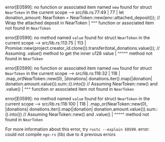 error[E0599]: no function or associated item named `new` found for struct `NearToken` in the current scope
  --> src/lib.rs:77:49
   |
77 |     let donation_amount: NearToken = NearToken::new(env::attached_deposit()); // Wrap the attached deposit in NearToken
   |                                                 ^^^ function or associated item not found in `NearToken`

error[E0599]: no method named `value` found for struct `NearToken` in the current scope
   --> src/lib.rs:113:75
    |
113 |         Promise::new(project.creator_id.clone()).transfer(total_donations.value()); // Assuming .value() method to get the inner u128 value
    |                                                                           ^^^^^ method not found in `NearToken`

error[E0599]: no function or associated item named `new` found for struct `NearToken` in the current scope
   --> src/lib.rs:118:32
    |
118 |             .map_or(NearToken::new(0), |donations| donations.iter().map(|donation| donation.amount.value()).sum::<u128>().into()) // Assuming NearToken::new() and .value()
    |                                ^^^ function or associated item not found in `NearToken`

error[E0599]: no method named `value` found for struct `NearToken` in the current scope
   --> src/lib.rs:118:100
    |
118 |             .map_or(NearToken::new(0), |donations| donations.iter().map(|donation| donation.amount.value()).sum::<u128>().into()) // Assuming NearToken::new() and .value()
    |                                                                                                    ^^^^^ method not found in `NearToken`

For more information about this error, try `rustc --explain E0599`.
error: could not compile `ngo-rs` (lib) due to 4 previous errors

